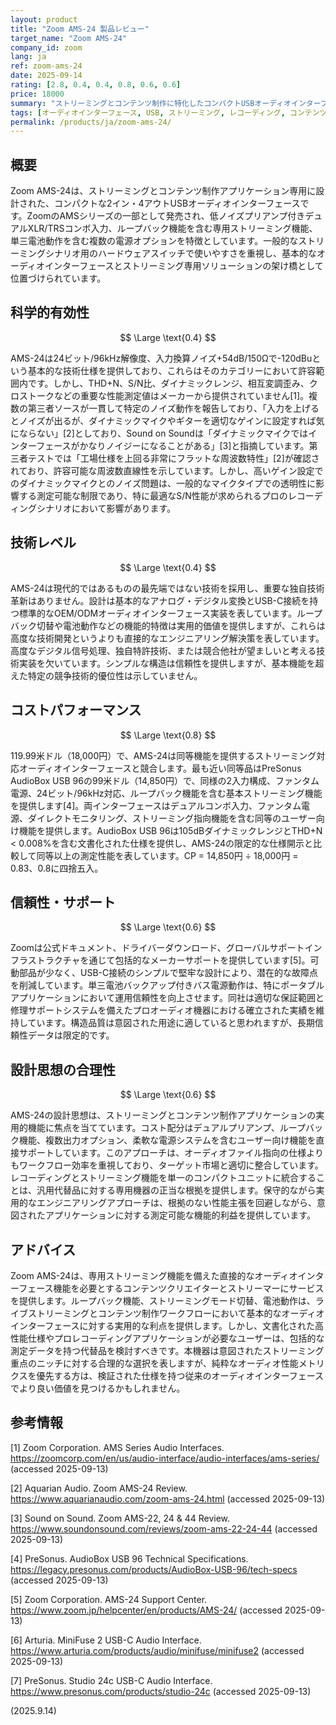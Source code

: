 ```yaml
---
layout: product
title: "Zoom AMS-24 製品レビュー"
target_name: "Zoom AMS-24"
company_id: zoom
lang: ja
ref: zoom-ams-24
date: 2025-09-14
rating: [2.8, 0.4, 0.4, 0.8, 0.6, 0.6]
price: 18000
summary: "ストリーミングとコンテンツ制作に特化したコンパクトUSBオーディオインターフェースで実用的な機能を備えるも測定性能データが限定的"
tags: [オーディオインターフェース, USB, ストリーミング, レコーディング, コンテンツ制作, ポータブル]
permalink: /products/ja/zoom-ams-24/
---
```


## 概要

Zoom AMS-24は、ストリーミングとコンテンツ制作アプリケーション専用に設計された、コンパクトな2イン・4アウトUSBオーディオインターフェースです。ZoomのAMSシリーズの一部として発売され、低ノイズプリアンプ付きデュアルXLR/TRSコンボ入力、ループバック機能を含む専用ストリーミング機能、単三電池動作を含む複数の電源オプションを特徴としています。一般的なストリーミングシナリオ用のハードウェアスイッチで使いやすさを重視し、基本的なオーディオインターフェースとストリーミング専用ソリューションの架け橋として位置づけられています。

## 科学的有効性

$$ \Large \text{0.4} $$

AMS-24は24ビット/96kHz解像度、入力換算ノイズ+54dB/150Ωで-120dBuという基本的な技術仕様を提供しており、これらはそのカテゴリーにおいて許容範囲内です。しかし、THD+N、S/N比、ダイナミックレンジ、相互変調歪み、クロストークなどの重要な性能測定値はメーカーから提供されていません[1]。複数の第三者ソースが一貫して特定のノイズ動作を報告しており、「入力を上げるとノイズが出るが、ダイナミックマイクやギターを適切なゲインに設定すれば気にならない」[2]としており、Sound on Soundは「ダイナミックマイクではインターフェースがかなりノイジーになることがある」[3]と指摘しています。第三者テストでは「工場仕様を上回る非常にフラットな周波数特性」[2]が確認されており、許容可能な周波数直線性を示しています。しかし、高いゲイン設定でのダイナミックマイクとのノイズ問題は、一般的なマイクタイプでの透明性に影響する測定可能な制限であり、特に最適なS/N性能が求められるプロのレコーディングシナリオにおいて影響があります。

## 技術レベル

$$ \Large \text{0.4} $$

AMS-24は現代的ではあるものの最先端ではない技術を採用し、重要な独自技術革新はありません。設計は基本的なアナログ・デジタル変換とUSB-C接続を持つ標準的なOEM/ODMオーディオインターフェース実装を表しています。ループバック切替や電池動作などの機能的特徴は実用的価値を提供しますが、これらは高度な技術開発というよりも直接的なエンジニアリング解決策を表しています。高度なデジタル信号処理、独自特許技術、または競合他社が望ましいと考える技術実装を欠いています。シンプルな構造は信頼性を提供しますが、基本機能を超えた特定の競争技術的優位性は示していません。

## コストパフォーマンス

$$ \Large \text{0.8} $$

119.99米ドル（18,000円）で、AMS-24は同等機能を提供するストリーミング対応オーディオインターフェースと競合します。最も近い同等品はPreSonus AudioBox USB 96の99米ドル（14,850円）で、同様の2入力構成、ファンタム電源、24ビット/96kHz対応、ループバック機能を含む基本ストリーミング機能を提供します[4]。両インターフェースはデュアルコンボ入力、ファンタム電源、ダイレクトモニタリング、ストリーミング指向機能を含む同等のユーザー向け機能を提供します。AudioBox USB 96は105dBダイナミックレンジとTHD+N < 0.008%を含む文書化された仕様を提供し、AMS-24の限定的な仕様開示と比較して同等以上の測定性能を表しています。CP = 14,850円 ÷ 18,000円 = 0.83、0.8に四捨五入。

## 信頼性・サポート

$$ \Large \text{0.6} $$

Zoomは公式ドキュメント、ドライバーダウンロード、グローバルサポートインフラストラクチャを通じて包括的なメーカーサポートを提供しています[5]。可動部品が少なく、USB-C接続のシンプルで堅牢な設計により、潜在的な故障点を削減しています。単三電池バックアップ付きバス電源動作は、特にポータブルアプリケーションにおいて運用信頼性を向上させます。同社は適切な保証範囲と修理サポートシステムを備えたプロオーディオ機器における確立された実績を維持しています。構造品質は意図された用途に適していると思われますが、長期信頼性データは限定的です。

## 設計思想の合理性

$$ \Large \text{0.6} $$

AMS-24の設計思想は、ストリーミングとコンテンツ制作アプリケーションの実用的機能に焦点を当てています。コスト配分はデュアルプリアンプ、ループバック機能、複数出力オプション、柔軟な電源システムを含むユーザー向け機能を直接サポートしています。このアプローチは、オーディオファイル指向の仕様よりもワークフロー効率を重視しており、ターゲット市場と適切に整合しています。レコーディングとストリーミング機能を単一のコンパクトユニットに統合することは、汎用代替品に対する専用機器の正当な根拠を提供します。保守的ながら実用的なエンジニアリングアプローチは、根拠のない性能主張を回避しながら、意図されたアプリケーションに対する測定可能な機能的利益を提供しています。

## アドバイス

Zoom AMS-24は、専用ストリーミング機能を備えた直接的なオーディオインターフェース機能を必要とするコンテンツクリエイターとストリーマーにサービスを提供します。ループバック機能、ストリーミングモード切替、電池動作は、ライブストリーミングとコンテンツ制作ワークフローにおいて基本的なオーディオインターフェースに対する実用的な利点を提供します。しかし、文書化された高性能仕様やプロレコーディングアプリケーションが必要なユーザーは、包括的な測定データを持つ代替品を検討すべきです。本機器は意図されたストリーミング重点のニッチに対する合理的な選択を表しますが、純粋なオーディオ性能メトリクスを優先する方は、検証された仕様を持つ従来のオーディオインターフェースでより良い価値を見つけるかもしれません。

## 参考情報

[1] Zoom Corporation. AMS Series Audio Interfaces. https://zoomcorp.com/en/us/audio-interface/audio-interfaces/ams-series/ (accessed 2025-09-13)

[2] Aquarian Audio. Zoom AMS-24 Review. https://www.aquarianaudio.com/zoom-ams-24.html (accessed 2025-09-13)

[3] Sound on Sound. Zoom AMS-22, 24 & 44 Review. https://www.soundonsound.com/reviews/zoom-ams-22-24-44 (accessed 2025-09-13)

[4] PreSonus. AudioBox USB 96 Technical Specifications. https://legacy.presonus.com/products/AudioBox-USB-96/tech-specs (accessed 2025-09-13)

[5] Zoom Corporation. AMS-24 Support Center. https://www.zoom.jp/helpcenter/en/products/AMS-24/ (accessed 2025-09-13)

[6] Arturia. MiniFuse 2 USB-C Audio Interface. https://www.arturia.com/products/audio/minifuse/minifuse2 (accessed 2025-09-13)

[7] PreSonus. Studio 24c USB-C Audio Interface. https://www.presonus.com/products/studio-24c (accessed 2025-09-13)

(2025.9.14)